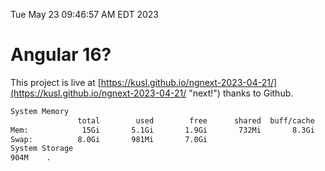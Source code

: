 Tue May 23 09:46:57 AM EDT 2023

# Angular 16?


This project is live at [https://kusl.github.io/ngnext-2023-04-21/](https://kusl.github.io/ngnext-2023-04-21/ "next!") thanks to Github.

```bash
System Memory
               total        used        free      shared  buff/cache   available
Mem:            15Gi       5.1Gi       1.9Gi       732Mi       8.3Gi       9.1Gi
Swap:          8.0Gi       981Mi       7.0Gi
System Storage
904M	.
```
